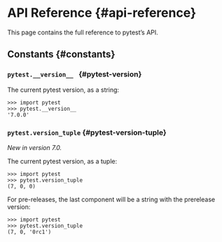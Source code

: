 # API Reference {#api-reference}

This page contains the full reference to pytest’s API.

## Constants {#constants}

### `pytest.__version__ ` {#pytest-version}

The current pytest version, as a string:

```shell
>>> import pytest
>>> pytest.__version__
'7.0.0'
```

### `pytest.version_tuple` {#pytest-version-tuple}

*New in version 7.0.*

The current pytest version, as a tuple:

```shell
>>> import pytest
>>> pytest.version_tuple
(7, 0, 0)
```
For pre-releases, the last component will be a string with the prerelease version:

```shell
>>> import pytest
>>> pytest.version_tuple
(7, 0, '0rc1')
```